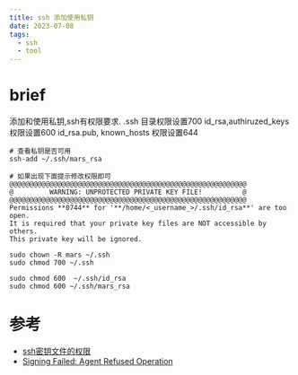 ```yaml
---
title: ssh 添加使用私钥
date: 2023-07-08
tags:
  - ssh
  - tool
---
```


# brief

添加和使用私钥,ssh有权限要求.
.ssh 目录权限设置700
id_rsa,authiruzed_keys 权限设置600
id_rsa.pub, known_hosts 权限设置644

```Shell
# 查看私钥是否可用
ssh-add ~/.ssh/mars_rsa

# 如果出现下面提示修改权限即可
@@@@@@@@@@@@@@@@@@@@@@@@@@@@@@@@@@@@@@@@@@@@@@@@@@@@@@@@@@@
@         WARNING: UNPROTECTED PRIVATE KEY FILE!          @
@@@@@@@@@@@@@@@@@@@@@@@@@@@@@@@@@@@@@@@@@@@@@@@@@@@@@@@@@@@
Permissions **0744** for '**/home/<_username_>/.ssh/id_rsa**' are too open.
It is required that your private key files are NOT accessible by others.
This private key will be ignored.

sudo chown -R mars ~/.ssh
sudo chmod 700 ~/.ssh

sudo chmod 600  ~/.ssh/id_rsa
sudo chmod 600 ~/.ssh/mars_rsa

```

# 参考

- [ssh密钥文件的权限](https://blog.51cto.com/merrycheng/1340280)
- [Signing Failed: Agent Refused Operation](https://www.shellhacks.com/signing-failed-agent-refused-operation-solved/)